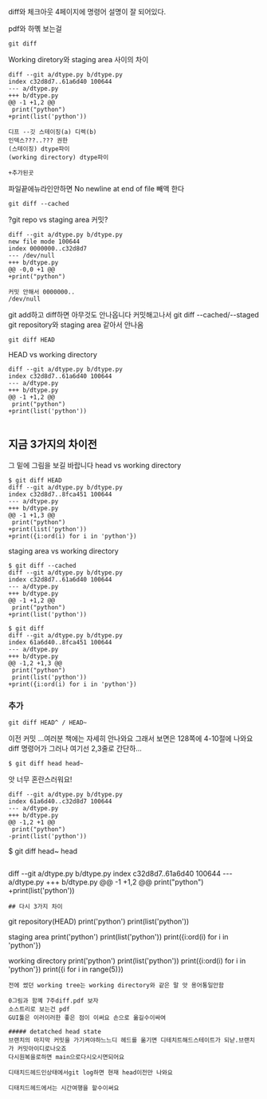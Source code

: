 diff와 체크아웃 4페이지에 명령어 설명이 잘 되어있다.

pdf와 하몎 보는걸 
```
git diff
```
Working diretory와 staging area 사이의 차이
```
diff --git a/dtype.py b/dtype.py
index c32d8d7..61a6d40 100644
--- a/dtype.py
+++ b/dtype.py
@@ -1 +1,2 @@
 print("python")
+print(list('python'))

```
```
디프 --깃 스테이징(a) 디렉(b)
인덱스???..??? 권한
(스테이징) dtype파이
(working directory) dtype파이

+추가된곳
```

파일끝에뉴라인안하면  No newline at end of file 빼액 한다

```
git diff --cached
```
?git repo vs staging area
커밋?
```
diff --git a/dtype.py b/dtype.py
new file mode 100644
index 0000000..c32d8d7
--- /dev/null
+++ b/dtype.py
@@ -0,0 +1 @@
+print("python")

```
```
커밋 안해서 0000000..
/dev/null
```
git add하고 diff하면 아무것도 안나옵니다
커밋해고나서 git diff --cached/--staged git repository와 staging area 같아서 안나옴
```
git diff HEAD
```
HEAD vs working directory
```
diff --git a/dtype.py b/dtype.py
index c32d8d7..61a6d40 100644
--- a/dtype.py
+++ b/dtype.py
@@ -1 +1,2 @@
 print("python")
+print(list('python'))


```
## 지금 3가지의 차이전
그 밑에 그림을 보길 바랍니다 
head vs working directory
```
$ git diff HEAD
diff --git a/dtype.py b/dtype.py
index c32d8d7..8fca451 100644
--- a/dtype.py
+++ b/dtype.py
@@ -1 +1,3 @@
 print("python")
+print(list('python'))
+print({i:ord(i) for i in 'python'})
```

staging area vs working directory
```
$ git diff --cached
diff --git a/dtype.py b/dtype.py
index c32d8d7..61a6d40 100644
--- a/dtype.py
+++ b/dtype.py
@@ -1 +1,2 @@
 print("python")
+print(list('python'))
```

```
$ git diff
diff --git a/dtype.py b/dtype.py
index 61a6d40..8fca451 100644
--- a/dtype.py
+++ b/dtype.py
@@ -1,2 +1,3 @@
 print("python")
 print(list('python'))
+print({i:ord(i) for i in 'python'})

```

### 추가
```
git diff HEAD^ / HEAD~ 
```
이전 커밋
...여러분 책에는 자세히 안나와요 그래서 보면은 128쪽에 4-10절에 나와요 diff 명령어가 그러나 여기선 2,3줄로 간단하...
```
$ git diff head head~
```
앗 너무 혼란스러워요!
```
diff --git a/dtype.py b/dtype.py
index 61a6d40..c32d8d7 100644
--- a/dtype.py
+++ b/dtype.py
@@ -1,2 +1 @@
 print("python")
-print(list('python'))

```
$ git diff head~ head
```
```
diff --git a/dtype.py b/dtype.py
index c32d8d7..61a6d40 100644
--- a/dtype.py
+++ b/dtype.py
@@ -1 +1,2 @@
 print("python")
+print(list('python'))


```
## 다시 3가지 차이
```
git repository(HEAD)
print('python')
print(list('python'))

staging area
print('python')
print(list('python'))
print({i:ord(i) for i in 'python'})

working directory
print('python')
print(list('python'))
print({i:ord(i) for i in 'python'})
print({i for i in range(5)})
```
전에 썼던 working tree는 working directory와 같은 말 앗 용어통일안함

0그림과 함꼐 7주diff.pdf 보자
소스트리로 보는건 pdf
GUI툴은 이러이러한 좋은 점이 이써요 손으로 옮길수이싸여

##### detatched head state
브랜치의 마지막 커밋을 가기켜야하느느디 헤드를 옮기면 디테치트해드스테이트가 되낟.브랜치가 커밋아이디로나오죠
다시원복을로하면 main으로다시오시면되어요

디태치드헤드인상태에서git log하면 현재 head이전만 나와요 

디태치드헤드에서는 시간여행을 할수이써요
